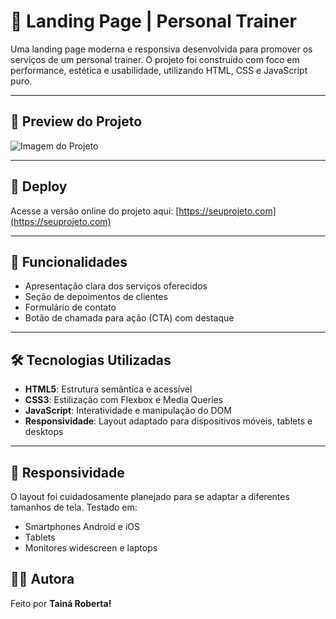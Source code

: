 # 💪 Landing Page | Personal Trainer

Uma landing page moderna e responsiva desenvolvida para promover os serviços de um personal trainer. O projeto foi construído com foco em performance, estética e usabilidade, utilizando HTML, CSS e JavaScript puro.

---

## 📸 Preview do Projeto

![Imagem do Projeto](assets/img/André-Personal-Trainer-png.png)

---

## 🔗 Deploy

Acesse a versão online do projeto aqui: [https://seuprojeto.com](https://seuprojeto.com)

---

## 🧠 Funcionalidades

- Apresentação clara dos serviços oferecidos
- Seção de depoimentos de clientes
- Formulário de contato
- Botão de chamada para ação (CTA) com destaque

---

## 🛠️ Tecnologias Utilizadas

- **HTML5**: Estrutura semântica e acessível
- **CSS3**: Estilização com Flexbox e Media Queries
- **JavaScript**: Interatividade e manipulação do DOM
- **Responsividade**: Layout adaptado para dispositivos móveis, tablets e desktops

---

## 📱 Responsividade

O layout foi cuidadosamente planejado para se adaptar a diferentes tamanhos de tela. Testado em:

- Smartphones Android e iOS
- Tablets
- Monitores widescreen e laptops

## 🙋‍♀️ Autora

Feito por **Tainá Roberta!**
